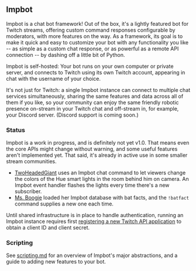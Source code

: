 ## Impbot

Impbot is a chat bot framework! Out of the box, it's a lightly featured bot for Twitch streams,
offering custom command responses configurable by moderators, with more features on the way. As a
framework, its goal is to make it quick and easy to customize your bot with any functionality you
like -- as simple as a custom chat response, or as powerful as a remote API connection -- by dashing
off a little bit of Python.

Impbot is self-hosted: Your bot runs on your own computer or private server, and connects to Twitch
using its own Twitch account, appearing in chat with the username of your choice.

It's not just for Twitch: a single Impbot instance can connect to multiple chat services
simultaneously, sharing the same features and data across all of them if you like, so your community
can enjoy the same friendly robotic presence on-stream in your Twitch chat and off-stream in, for
example, your Discord server. (Discord support is coming soon.)

### Status

Impbot is a work in progress, and is definitely not yet v1.0. That means even the core APIs might
change without warning, and some useful features aren't implemented yet. That said, it's already in
active use in some smaller stream communities.

* [TwoHeadedGiant](https://twitch.tv/TwoHeadedGiant) uses an Impbot chat command to let viewers
  change the colors of the Hue smart lights in the room behind him on camera. An Impbot event
  handler flashes the lights every time there's a new subscriber.
* [Ms. Boogie](https://twitch.tv/ms_boogie) loaded her Impbot database with bat facts, and
  the `!batfact` command supplies a new one each time.

Until shared infrastructure is in place to handle authentication, running an Impbot instance
requires first [registering a new Twitch API application](https://dev.twitch.tv/console/apps/create)
to obtain a client ID and client secret.

### Scripting

See [scripting.md](docs/scripting.md) for an overview of Impbot's major abstractions, and a guide to
adding new features to your bot.